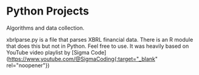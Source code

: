 # Python Projects
Algorithms and data collection.

xbrlparse.py is a file that parses XBRL financial data. There is an R module that does this but not in Python. Feel free to use. It was heavily based on YouTube video playlist by [Sigma Code](https://www.youtube.com/@SigmaCoding{:target="_blank" rel="noopener"})

